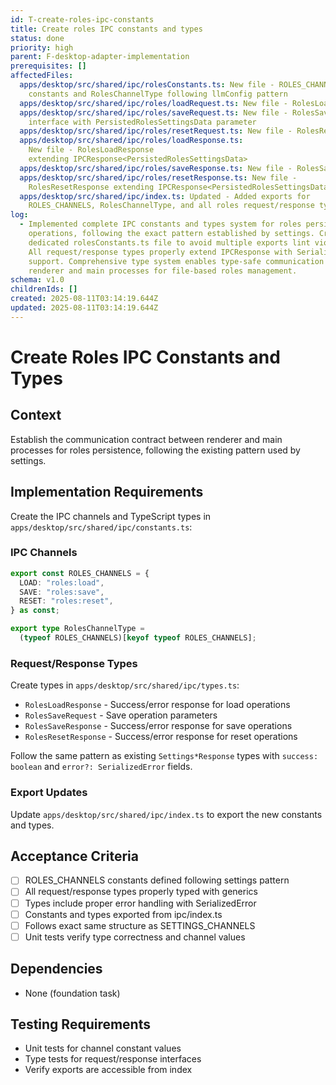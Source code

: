 ```yaml
---
id: T-create-roles-ipc-constants
title: Create roles IPC constants and types
status: done
priority: high
parent: F-desktop-adapter-implementation
prerequisites: []
affectedFiles:
  apps/desktop/src/shared/ipc/rolesConstants.ts: New file - ROLES_CHANNELS
    constants and RolesChannelType following llmConfig pattern
  apps/desktop/src/shared/ipc/roles/loadRequest.ts: New file - RolesLoadRequest interface for load operations
  apps/desktop/src/shared/ipc/roles/saveRequest.ts: New file - RolesSaveRequest
    interface with PersistedRolesSettingsData parameter
  apps/desktop/src/shared/ipc/roles/resetRequest.ts: New file - RolesResetRequest interface for reset operations
  apps/desktop/src/shared/ipc/roles/loadResponse.ts:
    New file - RolesLoadResponse
    extending IPCResponse<PersistedRolesSettingsData>
  apps/desktop/src/shared/ipc/roles/saveResponse.ts: New file - RolesSaveResponse extending IPCResponse<void>
  apps/desktop/src/shared/ipc/roles/resetResponse.ts: New file -
    RolesResetResponse extending IPCResponse<PersistedRolesSettingsData>
  apps/desktop/src/shared/ipc/index.ts: Updated - Added exports for
    ROLES_CHANNELS, RolesChannelType, and all roles request/response types
log:
  - Implemented complete IPC constants and types system for roles persistence
    operations, following the exact pattern established by settings. Created
    dedicated rolesConstants.ts file to avoid multiple exports lint violations.
    All request/response types properly extend IPCResponse with SerializedError
    support. Comprehensive type system enables type-safe communication between
    renderer and main processes for file-based roles management.
schema: v1.0
childrenIds: []
created: 2025-08-11T03:14:19.644Z
updated: 2025-08-11T03:14:19.644Z
---
```


# Create Roles IPC Constants and Types

## Context

Establish the communication contract between renderer and main processes for roles persistence, following the existing pattern used by settings.

## Implementation Requirements

Create the IPC channels and TypeScript types in `apps/desktop/src/shared/ipc/constants.ts`:

### IPC Channels

```typescript
export const ROLES_CHANNELS = {
  LOAD: "roles:load",
  SAVE: "roles:save",
  RESET: "roles:reset",
} as const;

export type RolesChannelType =
  (typeof ROLES_CHANNELS)[keyof typeof ROLES_CHANNELS];
```

### Request/Response Types

Create types in `apps/desktop/src/shared/ipc/types.ts`:

- `RolesLoadResponse` - Success/error response for load operations
- `RolesSaveRequest` - Save operation parameters
- `RolesSaveResponse` - Success/error response for save operations
- `RolesResetResponse` - Success/error response for reset operations

Follow the same pattern as existing `Settings*Response` types with `success: boolean` and `error?: SerializedError` fields.

### Export Updates

Update `apps/desktop/src/shared/ipc/index.ts` to export the new constants and types.

## Acceptance Criteria

- [ ] ROLES_CHANNELS constants defined following settings pattern
- [ ] All request/response types properly typed with generics
- [ ] Types include proper error handling with SerializedError
- [ ] Constants and types exported from ipc/index.ts
- [ ] Follows exact same structure as SETTINGS_CHANNELS
- [ ] Unit tests verify type correctness and channel values

## Dependencies

- None (foundation task)

## Testing Requirements

- Unit tests for channel constant values
- Type tests for request/response interfaces
- Verify exports are accessible from index
